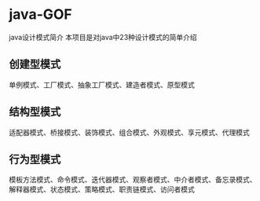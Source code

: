 # java-GOF
java设计模式简介
本项目是对java中23种设计模式的简单介绍

## 创建型模式
单例模式、工厂模式、抽象工厂模式、建造者模式、原型模式
## 结构型模式
适配器模式、桥接模式、装饰模式、组合模式、外观模式、享元模式、代理模式
## 行为型模式
模板方法模式、命令模式、迭代器模式、观察者模式、中介者模式、备忘录模式、解释器模式、状态模式、策略模式、职责链模式、访问者模式
